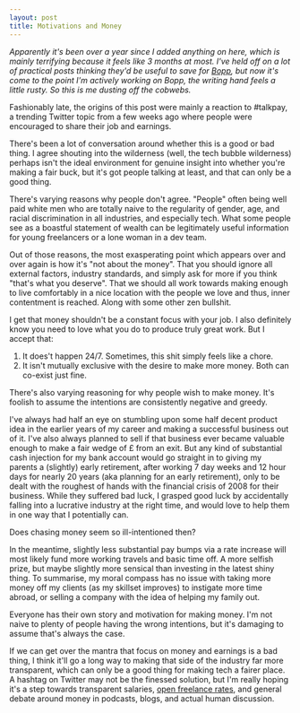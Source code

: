 ```yaml
---
layout: post
title: Motivations and Money
---
```

<p class="faded with-border"><em>Apparently it's been over a year since I added anything on here, which is mainly terrifying because it feels like 3 months at most. I've held off on a lot of practical posts thinking they'd be useful to save for <a href="http://bopp.io/">Bopp</a>, but now it's come to the point I'm actively working on Bopp, the writing hand feels a little rusty. So this is me dusting off the cobwebs.</em></p>

Fashionably late, the origins of this post were mainly a reaction to #talkpay, a trending Twitter topic from a few weeks ago where people were encouraged to share their job and earnings.

There's been a lot of conversation around whether this is a good or bad thing. I agree shouting into the wilderness (well, the tech bubble wilderness) perhaps isn't the ideal environment for genuine insight into whether you're making a fair buck, but it's got people talking at least, and that can only be a good thing. 

There's varying reasons why people don't agree. "People" often being well paid white men who are totally naive to the regularity of gender, age, and racial discrimination in all industries, and especially tech. What some people see as a boastful statement of wealth can be legitimately useful information for young freelancers or a lone woman in a dev team. 

Out of those reasons, the most exasperating point which appears over and over again is how it's "not about the money". That you should ignore all external factors, industry standards, and simply ask for more if you think "that's what you deserve". That we should all work towards making enough to live comfortably in a nice location with the people we love and thus, inner contentment is reached. Along with some other zen bullshit. 

I get that money shouldn't be a constant focus with your job. I also definitely know you need to love what you do to produce truly great work. But I accept that:

1. It does't happen 24/7. Sometimes, this shit simply feels like a chore.
2. It isn't mutually exclusive with the desire to make more money. Both can co-exist just fine.

There's also varying reasoning for why people wish to make money. It's foolish to assume the intentions are consistently negative and greedy.

I've always had half an eye on stumbling upon some half decent product idea in the earlier years of my career and making a successful business out of it. I've also always planned to sell if that business ever became valuable enough to make a fair wedge of £ from an exit. But any kind of substantial cash injection for my bank account would go straight in to giving my parents a (slightly) early retirement, after working 7 day weeks and 12 hour days for nearly 20 years (aka planning for an early retirement), only to be dealt with the roughest of hands with the financial crisis of 2008 for their business. While they suffered bad luck, I grasped good luck by accidentally falling into a lucrative industry at the right time, and would love to help them in one way that I potentially can.

Does chasing money seem so ill-intentioned then?

In the meantime, slightly less substantial pay bumps via a rate increase will most likely fund more working travels and basic time off. A more selfish prize, but maybe slightly more sensical than investing in the latest shiny thing. To summarise, my moral compass has no issue with taking more money off my clients (as my skillset improves) to instigate more time abroad, or selling a company with the idea of helping my family out.

Everyone has their own story and motivation for making money. I'm not naive to plenty of people having the wrong intentions, but it's damaging to assume that's always the case.

If we can get over the mantra that focus on money and earnings is a bad thing, I think it'll go a long way to making that side of the industry far more transparent, which can only be a good thing for making tech a fairer place. A hashtag on Twitter may not be the finessed solution, but I'm really hoping it's a step towards transparent salaries, <a href="/describing/">open freelance rates</a>, and general debate around money in podcasts, blogs, and actual human discussion. 